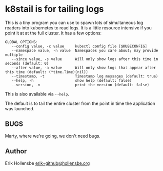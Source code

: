 # k8stail is for tailing logs

This is a tiny program you can use to spawn lots of simultaneous log readers into kubernetes to read logs. It is a little resource intensive if you point it at at the full cluster. It has a few options:

```
GLOBAL OPTIONS:
   --config value, -c value     kubectl config file [$KUBECONFIG]
   --namespace value, -n value  Namespaces you care about; may provide multiple
   --since value, -s value      Will only show logs after this time in seconds (default: 0)
   --after value, -a value      Will only show logs that appear after this time (default: (*time.Time)(nil))
   --timestamp, -t              Timestamp log messages (default: true)
   --help, -h                   show help (default: false)
   --version, -v                print the version (default: false)
```

This is also available via `--help`.

The default is to tail the entire cluster from the point in time the application was launched.

## BUGS

Marty, where we're going, we don't need bugs.

## Author

Erik Hollensbe <erik+github@hollensbe.org>
